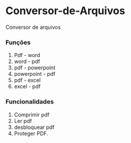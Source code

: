 # Conversor-de-Arquivos
Conversor de arquivos

### Funções

1. Pdf - word
2. word - pdf
3. pdf - powerpoint
4. powerpoint - pdf
5. pdf - excel
6. excel - pdf

### Funcionalidades

1. Comprimir pdf
2. Ler pdf 
3. desbloquear pdf 
4. Proteger PDF.